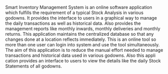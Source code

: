 Smart Inventory Management System is an online software application which fulfills
the requirement of a typical Stock Analysis in various godowns. It provides the
interface to users in a graphical way to manage the daily transactions as well as
historical data. Also provides the management reports like monthly inwards, monthly
deliveries and monthly returns.
 This application maintains the centralized database so that any changes
done at a location reflects immediately. This is an online tool so more than one user
can login into system and use the tool simultaneously.
 The aim of this application is to reduce the manual effort needed to manage
transactions and historical data used in various godowns. Also this appli
cation provides an interface to users to view the details like the daily Stock Statements
of all godowns. 
